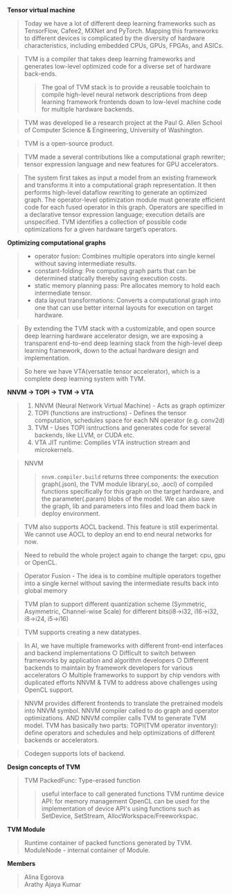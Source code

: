 **Tensor virtual machine**
>Today we have a lot of different deep learning frameworks such as TensorFlow, Cafee2, MXNet and PyTorch. Mapping this frameworks to different devices is complicated by the diversity of hardware characteristics,
including embedded CPUs, GPUs, FPGAs, and ASICs.

>TVM is a compiler that takes deep learning frameworks and generates low-level optimized code for a diverse set of hardware back-ends.
>>The goal of TVM stack is to provide a reusable toolchain to compile high-level neural network descriptions from deep learning framework frontends down to low-level machine code for multiple hardware backends.

>TVM was developed lie a research project at the Paul G. Allen School of Computer Science & Engineering, University of Washington.

>TVM is a open-source product.

>TVM made a several contributions like a computational graph rewriter; tensor expression language and new features for GPU accelerators.

>The system first takes as input a model from an existing framework and transforms it into a computational graph representation. It then performs high-level dataflow rewriting to generate an optimized graph. The operator-level optimization module must generate efficient code for each fused operator in this graph. Operators are specified in a declarative tensor expression language; execution details are unspecified. TVM identifies a collection of possible code optimizations for a given hardware target’s operators.

**Optimizing computational graphs**
>* operator fusion: Combines multiple operators into single kernel without saving intermediate results. 
>* constant-folding: Pre computing graph parts that can be determined statically thereby saving execution costs. 
>* static memory planning pass: Pre allocates memory to hold each intermediate tensor. 
>* data layout transformations: Converts a computational graph into one that can use better internal layouts for execution on target hardware. 

>By extending the TVM stack with a customizable, and open source deep learning hardware accelerator design, we are exposing a transparent end-to-end deep learning stack from the high-level deep learning framework, down to the actual hardware design and implementation. 

>So here we have VTA(versatile tensor accelerator), which is a complete deep learning system with TVM.


**NNVM -> TOPI -> TVM -> VTA**

> 1. NNVM (Neural Network Virtual Machine) - Acts as graph optimizer
> 2. TOPI (functions are instructions) - Defines the tensor computation, schedules space for each NN operator (e.g. conv2d)
> 3. TVM - Uses TOPI isntructions and generates code for several backends, like LLVM, or CUDA etc.
> 4. VTA JIT runtime: Complies VTA instruction stream and microkernels.

> NNVM
>> `nnvm.compiler.build` returns three components: the execution graph(.json), the TVM module library(.so, .aocl) of compiled functions specifically for this graph on the target hardware, and the parameter(.param) blobs of the model.
>>We can also save the graph, lib and parameters into files and load them back in deploy environment.

> TVM also supports AOCL backend. This feature is still experimental. We cannot use AOCL to deploy an end to end neural networks for now.

> Need to rebuild the whole project again to change the target: cpu, gpu or OpenCL.

> Operator Fusion - 	The idea is to combine multiple operators together into a single kernel without saving the intermediate results back into global memory

> TVM plan to support different quantization scheme (Symmetric, Asymmetric, Channel-wise Scale) for different bits(i8->i32, i16->i32, i8->i24, i5->i16)

> TVM supports creating a new datatypes.

> In AI, we have multiple frameworks with different front-end interfaces and backend implementations
○ Difficult to switch between frameworks by application and algorithm developers
○ Different backends to maintain by framework developers for various accelerators
○ Multiple frameworks to support by chip vendors with duplicated efforts
 NNVM & TVM to address above challenges using OpenCL support.
 
 > NNVM provides different frontends to translate the pretrained models into NNVM symbol.
 > NNVM compiler called to do graph and operator optimizations. AND NNVM compiler calls TVM to generate TVM model.
 > TVM has basically two parts:
TOPI(TVM operator inventory):  define operators and schedules and help optimizations of different backends or accelerators. 

> Codegen supports lots of backend.

**Design concepts of TVM**
>  TVM PackedFunc: Type-erased function
>> useful interface to call generated functions
>  TVM runtime device API: for memory management
>> OpenCL can be used for the implementation of device API's using functions such as SetDevice, SetStream, AllocWorkspace/Freeworkspac.

**TVM Module**
> Runtime container of packed functions generated by TVM.
> ModuleNode - internal container of Module.








**Members**
>Alina Egorova <br/>
>Arathy Ajaya Kumar
